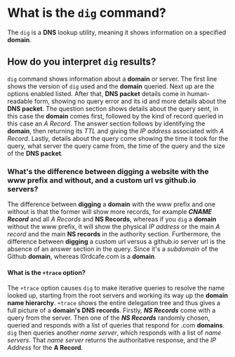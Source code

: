 # What is the `dig` command?

The `dig` is a **DNS** lookup utility, meaning it shows information on a specified **domain**.

## How do you interpret `dig` results?

`dig` command shows information about a **domain** or server. The first line shows the version of `dig` used and the **domain** queried. Next up are the options enabled listed. After that, **DNS packet** details come in human-readable form, showing no query error and its id and more details about the **DNS packet**. The question section shows details about the query sent, in this case the **domain** comes first, followed by the kind of record queried in this case an _A Record_. The answer section follows by identifying the **domain**, then returning its _TTL_ and giving the _IP address_ associated with _A Record_. Lastly, details about the query come showing the time it took for the query, what server the query came from, the time of the query and the size of the **DNS packet**.

### What's the difference between **digging** a website with the www prefix and without, and a custom url vs github.io servers?

The difference between **digging** a **domain** with the www prefix and one without is that the former will show more records, for example **_CNAME Record_** and all _A Records_ and **NS Records**, whereas if you `dig` a **domain** without the www prefix, it will show the physical _IP address_ or the main _A record_ and the main **NS records** in the authority section. Furthermore, the difference between **digging** a custom url versus a github.io server url is the absence of an answer section in the query. Since it's a _subdomain_ of the Github **domain**, whereas l0rdcafe.com is a **domain**.

#### What is the `+trace` option?

The `+trace` option causes `dig` to make iterative queries to resolve the name looked up, starting from the root servers and working its way up the **domain name hierarchy**. `+trace` shows the entire delegation tree and thus gives a full picture of a **domain's DNS records**. Firstly, **_NS Records_** come with a query from the server. Then one of the **_NS Records_** randomly chosen, queried and responds with a list of queries that respond for .com **domains**. `dig` then queries another _name server_, which responds with a list of _name servers_. That _name server_ returns the authoritative response, and the _IP Address_ for the **A Record**.
